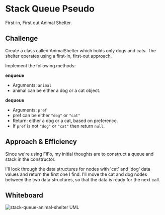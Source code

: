 # Stack Queue Pseudo

First-in, First out Animal Shelter.

## Challenge

Create a class called AnimalShelter which holds only dogs and cats.
The shelter operates using a first-in, first-out approach.

Implement the following methods:

**enqueue**
- Arguments: `animal`
- animal can be either a dog or a cat object.

**dequeue**
- Arguments: `pref`
- pref can be either `"dog"` or `"cat"`
- Return: either a dog or a cat, based on preference.
- If `pref` is not `"dog"` or `"cat"` then return `null`.

## Approach & Efficiency

Since we're using FiFo, my initial thoughts are to construct a queue and stack in the constructor.

I'll look through the data structures for nodes with 'cat' and 'dog' data values and return the first one I find.
I'll move the cat and dog nodes between the two data structures, so that the data is ready for the next call.

## Whiteboard

![stack-queue-animal-shelter UML](./images/stack-queue-animal-shelter.png "stack-queue-animal-shelter UML")


